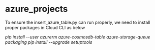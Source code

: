# azure_projects

To ensure the insert_azure_table.py can run properly, we need to install proper packages in Cloud CLI as below

*pip install --user azurerm azure-cosmosdb-table azure-storage-queue packaging*
*pip install --upgrade setuptools*
